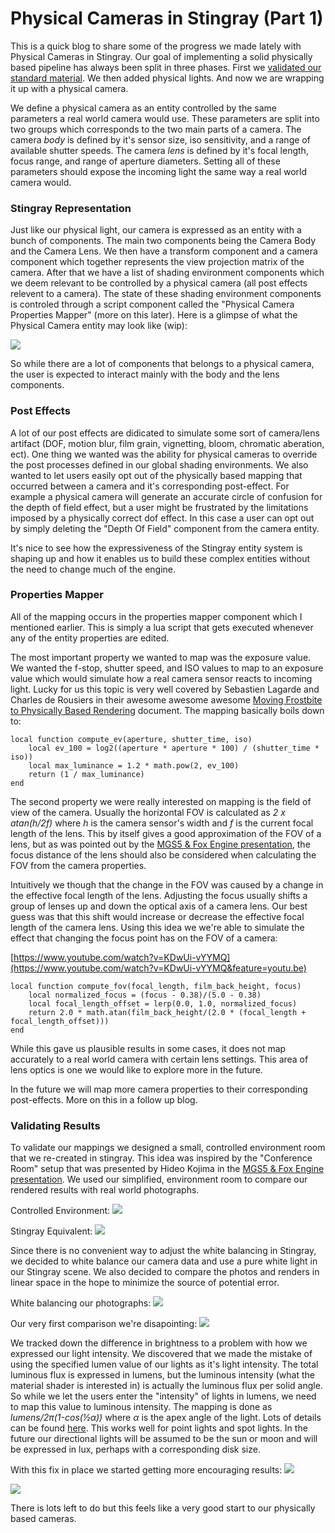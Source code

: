 # Physical Cameras in Stingray (Part 1) #
This is a quick blog to share some of the progress we made lately with Physical Cameras in Stingray. Our goal of implementing a solid physically based pipeline has always been split in three phases. First we [validated our standard material](http://bitsquid.blogspot.ca/2017/07/validating-materials-and-lights-in.html). We then added physical lights. And now we are wrapping it up with a physical camera.

We define a physical camera as an entity controlled by the same parameters a real world camera would use. These parameters are split into two groups which corresponds to the two main parts of a camera. The camera _body_ is defined by it's sensor size, iso sensitivity, and a range of available shutter speeds. The camera _lens_ is defined by it's focal length, focus range, and range of aperture diameters. Setting all of these parameters should expose the incoming light the same way a real world camera would.

### Stingray Representation ###
Just like our physical light, our camera is expressed as an entity with a bunch of components. The main two components being the Camera Body and the Camera Lens. We then have a transform component and a camera component which together represents the view projection matrix of the camera. After that we have a list of shading environment components which we deem relevant to be controlled by a physical camera (all post effects relevent to a camera). The state of these shading environment components is controled through a script component called the "Physical Camera Properties Mapper" (more on this later). Here is a glimpse of what the Physical Camera entity may look like (wip):

![](images/cameras/res6.jpg)

So while there are a lot of components that belongs to a physical camera, the user is expected to interact mainly with the body and the lens components.

### Post Effects ###
A lot of our post effects are didicated to simulate some sort of camera/lens artifact (DOF, motion blur, film grain, vignetting, bloom, chromatic aberation, ect). One thing we wanted was the ability for physical cameras to override the post processes defined in our global shading environments. We also wanted to let users easily opt out of the physically based mapping that occurred between a camera and it's corresponding post-effect. For example a physical camera will generate an accurate circle of confusion for the depth of field effect, but a user might be frustrated by the limitations imposed by a physically correct dof effect. In this case a user can opt out by simply deleting the "Depth Of Field" component from the camera entity.

It's nice to see how the expressiveness of the Stingray entity system is shaping up and how it enables us to build these complex entities without the need to change much of the engine.

### Properties Mapper ###
All of the mapping occurs in the properties mapper component which I mentioned earlier. This is simply a lua script that gets executed whenever any of the entity properties are edited.

The most important property we wanted to map was the exposure value. We wanted the f-stop, shutter speed, and ISO values to map to an exposure value which would simulate how a real camera sensor reacts to incoming light. Lucky for us this topic is very well covered by Sebastien Lagarde and Charles de Rousiers in their awesome awesome awesome [Moving Frostbite to Physically Based Rendering](https://seblagarde.files.wordpress.com/2015/07/course_notes_moving_frostbite_to_pbr_v32.pdf) document. The mapping basically boils down to:

~~~
local function compute_ev(aperture, shutter_time, iso)
	local ev_100 = log2((aperture * aperture * 100) / (shutter_time * iso))
	local max_luminance = 1.2 * math.pow(2, ev_100)
	return (1 / max_luminance)
end
~~~

The second property we were really interested on mapping is the field of view of the camera. Usually the horizontal FOV is calculated as _2 x atan(h/2f)_ where _h_ is the camera sensor's width and _f_ is the current focal length of the lens. This by itself gives a good approximation of the FOV of a lens, but as was pointed out by the [MGS5 & Fox Engine presentation](https://youtu.be/FQMbxzTUuSg?t=50m12s), the focus distance of the lens should also be considered when calculating the FOV from the camera properties.

Intuitively we though that the change in the FOV was caused by a change in the effective focal length of the lens. Adjusting the focus usually shifts a group of lenses up and down the optical axis of a camera lens. Our best guess was that this shift would increase or decrease the effective focal length of the camera lens. Using this idea we we're able to simulate the effect that changing the focus point has on the FOV of a camera:

[https://www.youtube.com/watch?v=KDwUi-vYYMQ](https://www.youtube.com/watch?v=KDwUi-vYYMQ&feature=youtu.be)

~~~
local function compute_fov(focal_length, film_back_height, focus)
	local normalized_focus = (focus - 0.38)/(5.0 - 0.38)
	local focal_length_offset = lerp(0.0, 1.0, normalized_focus)
	return 2.0 * math.atan(film_back_height/(2.0 * (focal_length + focal_length_offset)))
end
~~~


While this gave us plausible results in some cases, it does not map accurately to a real world camera with certain lens settings. This area of lens optics is one we would like to explore more in the future. 

In the future we will map more camera properties to their corresponding post-effects. More on this in a follow up blog.

### Validating Results ###
To validate our mappings we designed a small, controlled environment room that we re-created in stingray. This idea was inspired by the "Conference Room" setup that was presented by Hideo Kojima in the [MGS5 & Fox Engine presentation](https://youtu.be/FQMbxzTUuSg?t=20m22s). We used our simplified, environment room to compare our rendered results with real world photographs.

Controlled Environment:
![](images/cameras/res4.jpg)

Stingray Equivalent:
![](images/cameras/res3.jpg)

Since there is no convenient way to adjust the white balancing in Stingray, we decided to white balance our camera data and use a pure white light in our Stingray scene. We also decided to compare the photos and renders in linear space in the hope to minimize the source of potential error.

White balancing our photographs:
![](images/cameras/res6.gif)

Our very first comparison we're disapointing:
![](images/cameras/res9.jpg)

We tracked down the difference in brightness to a problem with how we expressed our light intensity. We discovered that we made the mistake of using the specified lumen value of our lights as it's light intensity. The total luminous flux is expressed in lumens, but the luminous intensity (what the material shader is interested in) is actually the luminous flux per solid angle. So while we let the users enter the "intensity" of lights in lumens, we need to map this value to luminous intensity. The mapping is done as _lumens/2π(1-cos(½α))_ where  _α_ is the apex angle of the light. Lots of details can be found [here](https://www.compuphase.com/electronics/candela_lumen.htm). This works well for point lights and spot lights. In the future our directional lights will be assumed to be the sun or moon and will be expressed in lux, perhaps with a corresponding disk size.

With this fix in place we started getting more encouraging results:
![](images/cameras/res1.jpg)

![](images/cameras/res2.jpg)

There is lots left to do but this feels like a very good start to our physically based cameras. 